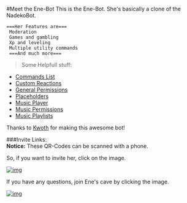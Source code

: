 #Meet the Ene-Bot
This is the Ene-Bot. She's basically a clone of the NadekoBot. 

```
===Her Features are===
 Moderation
 Games and gambling
 Xp and leveling
 Multiple utility commands
 ===And much more===
```
>Some Helpfull stuff: 
- [Commands List](http://enecmdlist.readthedocs.io/en/latest/Commands%20List/)  
- [Custom Reactions](http://enecmdlist.readthedocs.io/en/latest/Custom%20Reactions/)  
- [General Permissions](http://enecmdlist.readthedocs.io/en/latest/Permissions%20System/)  
- [Placeholders](http://enecmdlist.readthedocs.io/en/latest/Placeholders/)  
- [Music Player](http://enecmdlist.readthedocs.io/en/latest/Player)  
- [Music Permissions](http://enecmdlist.readthedocs.io/en/latest/Permissions/)   
- [Music Playlists](http://enecmdlist.readthedocs.io/en/latest/Playlists)    

Thanks to [Kwoth](https://github.com/Kwoth/NadekoBot) for making this awesome bot!

###Invite Links:	
**Notice:** These QR-Codes can be scanned with a phone.

So, if you want to invite her, click on the image.

[![img][img2]](https://gremagol.com/inv-ene)

If you have any questions, join Ene's cave by clicking the image.

[![img][img1]](https://gremagol.com/discord)

[img1]: http://i.imgur.com/ULim9Ph.png
[img2]: http://i.imgur.com/v6PFheO.png